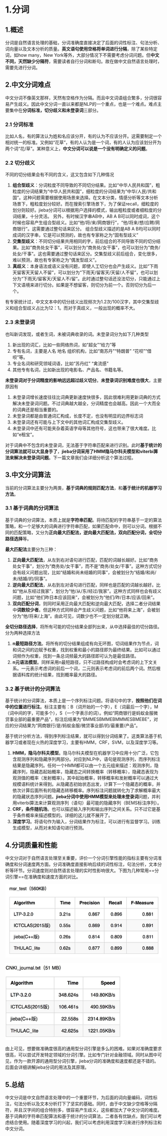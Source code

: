 # 1.分词

## **1.概述**

分词是自然语言处理的基础，分词准确度直接决定了后面的词性标注、句法分析、词向量以及文本分析的质量。**英文语句使用空格将单词进行分隔**，除了某些特定词，如how many，New York等外，大部分情况下不需要考虑分词问题。但**中文不同，天然缺少分隔符**，需要读者自行分词和断句。故在做中文自然语言处理时，需要先进行分词。

## **2.中文分词难点**

中文分词不像英文那样，天然有空格作为分隔。而且中文词语组合繁多，分词很容易产生歧义。因此中文分词一直以来都是NLP的一个重点，也是一个难点。难点主要集中在**分词标准，切分歧义和未登录词**三部分。

### 2.1 **分词标准**

比如人名，有的算法认为姓和名应该分开，有的认为不应该分开。这需要制定一个相对统一的标准。又例如“花草”，有的人认为是一个词，有的人认为应该划分开为两个词“花/草”。某种意义上，**中文分词可以说是一个没有明确定义的问题**。

### 2.2 **切分歧义**

不同的切分结果会有不同的含义，这又包含如下几种情况

1. **组合型歧义**：分词粒度不同导致的不同切分结果。比如“中华人民共和国”，粗粒度的分词结果为“中华人民共和国”，细粒度的分词结果为“中华/人民/共和国”。这种问题需要根据使用场景来选择。在文本分类，情感分析等文本分析场景下，粗粒度划分较好。而在搜索引擎场景下，为了保证recall，细粒度的划分则较好。jieba分词可以根据用户选择的模式，输出粗粒度或者细粒度的分词结果，十分灵活。 另外，有时候汉字串AB中，AB A B可以同时成词，这个时候也容易产生组合型歧义。比如“他/将/来/网商银行”，“他/将来/想/应聘/网商银行”。这需要通过整句话来区分。 组合型歧义描述的是AB A B均可以同时成词的汉字串，它是可以预测的，故也有专家称之为“固有型歧义”
2. **交集型歧义**：不同切分结果共用相同的字，前后组合的不同导致不同的切分结果。比如“商务处女干事”，可以划分为“商务处/女干事”，也可以划分为“商务/处女/干事”。这也需要通过整句话来区分。交集型歧义前后组合，变化很多，难以预测，故也有专家称之为“偶发型歧义”。
3. **真歧义**：本身语法或语义没有问题，即使人工切分也会产生歧义。比如“下雨天留客天天留人不留”，可以划分为“下雨天/留客天/天留/人不留”，也可以划分为“下雨天/留客天/天留人不/留”。此时通过整句话还没法切分，只能通过上下文语境来进行切分。如果是不想留客，则切分为前一个。否则切分为后一个。

有专家统计过，中文文本中的切分歧义出现频次为1.2次/100汉字，其中交集型歧义和组合型歧义占比为12：1。而对于真歧义，一般出现的概率不大。

### 2.3 **未登录词**

也叫新词发现，或者生词，未被词典收录的词。未登录词分为如下几种类型

1. 新出现的词汇，比如一些网络热词，如“超女”“给力”等
2. 专有名词，主要是人名 地名 组织机构，比如“南苏丹”“特朗普” “花呗”“借呗”等。
3. 专业名词和研究领域词语，比如“苏丹红” “禽流感”
4. 其他专有名词，比如新出现的电影名、产品名、书籍名等。

**未登录词对于分词精度的影响远远超过歧义切分**。**未登录词识别难度也很大**，主要原因有

1. 未登录词增长速度往往比词典更新速度快很多，因此很难利用更新词典的方式解决未登录词问题。不过词典越大越全，分词精度也会越高。因此一个大而全的词典还是相当重要的。
2. 未登录词都是由普通词汇构成，长度不定，也没有明显的边界标志词
3. 未登录词还有可能与上下文中的其他词汇构成交集型歧义。
4. 未登录词中还有可能夹杂着英语字母等其他符号，这也带来了很大难度。比如“e租宝”。

对于词典中不包含的未登录词，无法基于字符串匹配来进行识别。此时**基于统计的分词算法就可以大显身手了**，**jieba分词采用了HMM隐马尔科夫模型和viterbi算法来解决未登录词问题**。下一篇文章我们会详细分析这个算法过程。

## **3.中文分词算法**

当前的分词算法主要分为两类，**基于词典的规则匹配方法**，和**基于统计的机器学习方法**。

### **3.1 基于词典的分词算法**

基于词典的分词算法，本质上就是**字符串匹配**。将待匹配的字符串基于一定的算法策略，和一个足够大的词典进行字符串匹配，如果匹配命中，则可以分词。根据不同的匹配策略，又分为**正向最大匹配法，逆向最大匹配法，双向匹配分词，全切分路径选择**等。

**最大匹配法**主要分为三种：

1. **正向最大匹配法**，从左到右对语句进行匹配，匹配的词越长越好。比如“商务处女干事”，划分为“商务处/女干事”，而不是“商务/处女/干事”。这种方式切分会有歧义问题出现，比如“结婚和尚未结婚的同事”，会被划分为“结婚/和尚/未/结婚/的/同事”。
2. **逆向最大匹配法**，从右到左对语句进行匹配，同样也是匹配的词越长越好。比如“他从东经过我家”，划分为“他/从/东/经过/我家”。这种方式同样也会有歧义问题，比如“他们昨日本应该回来”，会被划分为“他们/昨/日本/应该/回来”。
3. **双向匹配分词**，则同时采用正向最大匹配和逆向最大匹配，选择二者分词结果中**词数较少者**。但这种方式同样会产生歧义问题，比如“他将来上海”，会被划分为“他/将来/上海”。由此可见，词数少也不一定划分就正确。

**全切分路径选择**，将所有可能的切分结果全部列出来，从中选择最佳的切分路径。分为两种选择方法

1. **n最短路径方法**。将所有的切分结果组成有向无环图，切词结果作为节点，词和词之间的边赋予权重，找到权重和最小的路径即为最终结果。比如可以通过词频作为权重，找到一条总词频最大的路径即可认为是最佳路径。
2. **n元语法模型**。同样采用n最短路径，只不过路径构成时会考虑词的上下文关系。一元表示考虑词的前后一个词，二元则表示考虑词的前后两个词。然后根据语料库的统计结果，找到概率最大的路径。

### **3.2 基于统计的分词算法**

基于统计的分词算法，本质上是一个序列标注问题。将语句中的字，**按照他们在词中的位置进行标注**。标注主要有：B（词开始的一个字），E（词最后一个字），M（词中间的字，可能多个），S（一个字表示的词）。例如“网商银行是蚂蚁金服微贷事业部的最重要产品”，标注后结果为“BMMESBMMEBMMMESBMEBE”，对应的分词结果为“网商银行/是/蚂蚁金服/微贷事业部/的/最重要/产品”。

基于统计分析方法，得到序列标注结果，就可以得到分词结果了。这类算法基于机器学习或者现在火热的深度学习，主要有HMM，CRF，SVM，以及深度学习等。

1. **HMM，隐马尔科夫模型**。隐马尔科夫模型在机器学习中应用十分广泛，它包含观测序列和隐藏序列两部分。对应到NLP中，语句是观测序列，而序列标注结果是隐藏序列。任何一个HMM都可以由一个五元组来描述：观测序列，隐藏序列，隐藏态起始概率，隐藏态之间转换概率（转移概率），隐藏态表现为观测值的概率（发射概率）。其中起始概率，转移概率和发射概率可以通过大规模语料统计来得到。从隐藏态初始状态出发，计算下一个隐藏态的概率，并依次计算后面所有的隐藏态转移概率。序列标注问题就转化为了求解概率最大的隐藏状态序列问题。**jieba分词中使用HMM模型来处理未登录词**问题，并利用viterbi算法来计算观测序列（语句）最可能的隐藏序列（BEMS标注序列）。
2. **CRF，条件随机场**。也可以描述输入序列和输出序列之间关系。只不过它是基于条件概率来描述模型的。详细的这儿就不展开了。
3. **深度学习**。将语句作为输入，分词结果作为标注，可以进行有监督学习。训练生成模型，从而对未知语句进行预测。

## **4.分词质量和性能**

中文分词对于自然语言处理至关重要，评价一个分词引擎性能的指标主要有分词准确度和分词速度两方面。分词准确度直接影响后续的词性标注，句法分析，文本分析等环节。分词速度则对自然语言处理的实时性影响很大。下图为几种常用==分词引擎==在准确度和速度方面的对比。

![](image/image_O2BQbdaBYT.png)

![](image/image_2z7QdbWnX2.png)

由上可见，想要做准确度很高的通用型分词引擎是多么的困难。如果对准确度要求很高，可以尝试开发特定领域的分词引擎。比如专门针对金融领域。同时从图中可见，作为一款开源的通用型分词引擎，jieba分词的准确度和速度都还是不错的。后面会详细讲解jieba分词的用法及其原理。

## **5.总结**

中文分词是中文自然语言处理中的一个重要环节，为后面的词向量编码，词性标注，句法分析以及文本分析打下了坚实的基础。同时，由于中文缺少空格等分隔符，并且汉字间的组合特别多，很容易产生歧义，这些都加大了中文分词的难度。基于词典的字符串匹配算法和基于统计的分词算法，二者各有优缺点，我们可以考虑结合使用。随着深度学习的兴起，我们可以考虑利用深度学习来进行序列标注和中文分词。
